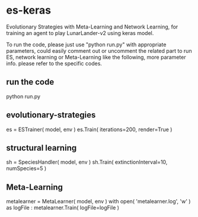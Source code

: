 # es-keras

Evolutionary Strategies with Meta-Learning and Network Learning, for training an agent to play LunarLander-v2 using keras model.

To run the code, please just use "python run.py" with appropriate parameters, could easily comment out or uncomment the related part to run ES, network learning or Meta-Learning like the following, more parameter info. please refer to the specific codes.

## run the code
python run.py 

## evolutionary-strategies
es = ESTrainer( model, env )
es.Train( iterations=200, render=True )

## structural learning
sh = SpeciesHandler( model, env )
sh.Train( extinctionInterval=10, numSpecies=5 )

## Meta-Learning
metalearner = MetaLearner( model, env )
with open( 'metalearner.log', 'w' ) as logFile :
	metalearner.Train( logFile=logFile )
